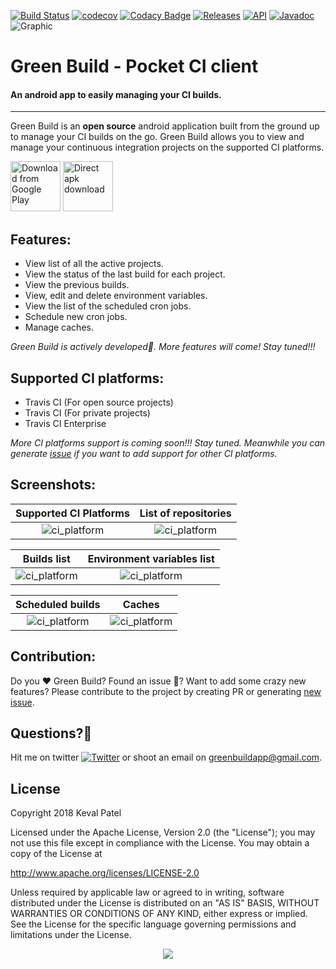 ﻿[![Build Status](https://travis-ci.com/kevalpatel2106/green-build.svg?branch=master)](https://travis-ci.com/kevalpatel2106/green-build) [![codecov](https://codecov.io/gh/kevalpatel2106/green-build/branch/master/graph/badge.svg)](https://codecov.io/gh/kevalpatel2106/green-build) [![Codacy Badge](https://api.codacy.com/project/badge/Grade/ec51819a359649d385029fe46b18c790)](https://www.codacy.com/app/kevalpatel2106/green-build?utm_source=github.com&amp;utm_medium=referral&amp;utm_content=kevalpatel2106/green-build&amp;utm_campaign=Badge_Grade) [![Releases](https://img.shields.io/github/release/kevalpatel2106/green-build.svg)](http://bit.ly/2KitKV4) [![API](https://img.shields.io/badge/API-21%2B-orange.svg?style=flat)](https://android-arsenal.com/api?level=21) [![Javadoc](https://img.shields.io/badge/Javadoc-Green%20Build-blue.svg)](http://kevalpatel2106.com/green-build/)
![Graphic](./.github/feature-graphic.png)

# Green Build - Pocket CI client

#### An android app to easily managing your CI builds.

------------------------------------
Green Build is an **open source** android application built from the ground up to manage your CI builds on the go. Green Build allows you to view and manage your continuous integration projects on the supported CI platforms.

[<img src="https://play.google.com/intl/en_us/badges/images/generic/en_badge_web_generic.png" alt="Download from Google Play" height="80">](http://bit.ly/2KitKV4) [<img src=".github/direct-apk-download.png" alt="Direct apk download" height="80">](https://github.com/kevalpatel2106/green-build/releases/latest)
      
## Features:
- View list of all the active projects.
- View the status of the last build for each project.
- View the previous builds.
- View, edit and delete environment variables.
- View the list of the scheduled cron jobs.
- Schedule new cron jobs.
- Manage caches.

_Green Build is actively developed🚀. More features will come! Stay tuned!!!_

## Supported CI platforms:
- Travis CI (For open source projects) 
- Travis CI (For private projects) 
- Travis CI Enterprise

_More CI platforms support is coming soon!!! Stay tuned. Meanwhile you can generate [issue](https://github.com/kevalpatel2106/green-build/issues/new) if you want to add support for other CI platforms._

## Screenshots:
|Supported CI Platforms| List of repositories|
|:---:|:---:|
|![ci_platform](/.github/ci_server_list.png)|![ci_platform](/.github/repo_list.png)|

|Builds list| Environment variables list|
|:---:|:---:|
|![ci_platform](/.github/builds_list.png)|![ci_platform](/.github/variables_list.png)|

|Scheduled builds|Caches|
|:---:|:---:|
|![ci_platform](/.github/crons_list.png)|![ci_platform](/.github/cache_list.png)|

## Contribution:
Do you ❤️ Green Build? Found an issue 🐞? Want to add some crazy new features? Please contribute to the project by creating PR or generating [new issue](https://github.com/kevalpatel2106/green-build/issues/new).</small>

## Questions?🤔
Hit me on twitter [![Twitter](https://img.shields.io/badge/Twitter-@kevalpatel2106-blue.svg?style=flat)](https://twitter.com/kevalpatel2106) or shoot an email on [greenbuildapp@gmail.com](mailto:greenbuildapp@gmailcom).

## License
Copyright 2018 Keval Patel

Licensed under the Apache License, Version 2.0 (the "License"); you may not use this file except in compliance with the License. You may obtain a copy of the License at

http://www.apache.org/licenses/LICENSE-2.0

Unless required by applicable law or agreed to in writing, software distributed under the License is distributed on an "AS IS" BASIS, WITHOUT WARRANTIES OR CONDITIONS OF ANY KIND, either express or implied. See the License for the specific language governing permissions and limitations under the License.

<div align="center">
<img src="https://cloud.githubusercontent.com/assets/370176/26526332/03bb8ac2-432c-11e7-89aa-da3cd1c0e9cb.png">
</div>
